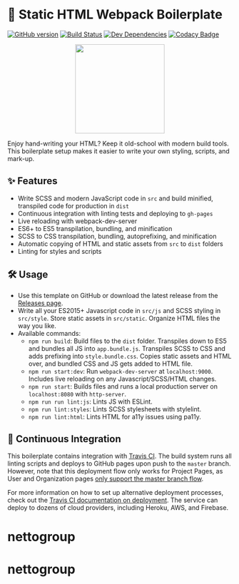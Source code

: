 # 🚀 Static HTML Webpack Boilerplate
[![GitHub version](https://badge.fury.io/gh/erickzhao%2Fstatic-html-webpack-boilerplate.svg)](https://badge.fury.io/gh/erickzhao%2Fstatic-html-webpack-boilerplate)
[![Build Status](https://api.travis-ci.org/erickzhao/static-html-webpack-boilerplate.svg?branch=master)](https://travis-ci.org/erickzhao/static-html-webpack-boilerplate)
[![Dev Dependencies](https://david-dm.org/erickzhao/static-html-webpack-boilerplate/dev-status.svg)](https://david-dm.org/erickzhao/static-html-webpack-boilerplate?type=dev)
[![Codacy Badge](https://api.codacy.com/project/badge/Grade/a81c78b2255343a2a1c86abb564431a9)](https://app.codacy.com/app/erickzhao/static-html-webpack-boilerplate?utm_source=github.com&utm_medium=referral&utm_content=erickzhao/static-html-webpack-boilerplate&utm_campaign=Badge_Grade_Dashboard)

<p align="center">
  <img width="200" height="200" src="https://i.imgur.com/y8m5pkQ.png">
</p>

Enjoy hand-writing your HTML? Keep it old-school with modern build tools. This boilerplate setup makes it easier to write your own styling, scripts, and mark-up.

## ✨ Features

- Write SCSS and modern JavaScript code in `src` and build minified, transpiled code for production in `dist`
- Continuous integration with linting tests and deploying to `gh-pages`
- Live reloading with webpack-dev-server
- ES6+ to ES5 transpilation, bundling, and minification
- SCSS to CSS transpilation, bundling, autoprefixing, and minification
- Automatic copying of HTML and static assets from `src` to `dist` folders
- Linting for styles and scripts

## 🛠 Usage

- Use this template on GitHub or download the latest release from the [Releases page](https://github.com/erickzhao/static-html-webpack-boilerplate/releases).
- Write all your ES2015+ Javascript code in `src/js` and SCSS styling in `src/style`. Store static assets in `src/static`. Organize HTML files the way you like.
- Available commands:
  - `npm run build`: Build files to the `dist` folder. Transpiles down to ES5 and bundles all JS into `app.bundle.js`. Transpiles SCSS to CSS and adds prefixing into `style.bundle.css`. Copies static assets and HTML over, and bundled CSS and JS gets added to HTML file.
  - `npm run start:dev`: Run `webpack-dev-server` at `localhost:9000`. Includes live reloading on any Javascript/SCSS/HTML changes.
  - `npm run start`: Builds files and runs a local production server on `localhost:8080` with `http-server`.
  - `npm run run lint:js`: Lints JS with ESLint.
  - `npm run lint:styles`: Lints SCSS stylesheets with stylelint.
  - `npm run lint:html`: Lints HTML for a11y issues using pa11y.
  
## 🔄 Continuous Integration

This boilerplate contains integration with [Travis CI](https://travis-ci.org/). The build system runs all linting scripts and deploys to GitHub pages upon push to the `master` branch. However, note that this deployment flow only works for Project Pages, as User and Organization pages [only support the master branch flow](https://help.github.com/articles/user-organization-and-project-pages/).

For more information on how to set up alternative deployment processes, check out the [Travis CI documentation on deployment](https://docs.travis-ci.com/user/deployment). The service can deploy to dozens of cloud providers, including Heroku, AWS, and Firebase.
# nettogroup
# nettogroup

